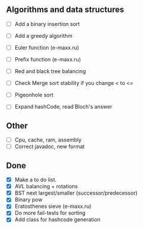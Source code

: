 ## Algorithms and data structures
- [ ] Add a binary insertion sort
- [ ] Add a greedy algorithm
- [ ] Euler function (e-maxx.ru)
- [ ] Prefix function (e-maxx.ru)
- [ ] Red and black tree balancing
- [ ] Check Merge sort stability if you change < to <=
- [ ] Pigeonhole sort
- [ ] Expand hashCode, read Bloch's answer


## Other
- [ ] Cpu, cache, ram, assembly
- [ ] Correct javadoc, new format

## Done
- [x] Make a to do list.
- [x] AVL balancing + rotations
- [x] BST next largest/smaller (successor/predecessor)
- [x] Binary pow
- [x] Eratosthenes sieve (e-maxx.ru)
- [x] Do more fail-tests for sorting
- [x] Add class for hashcode generation